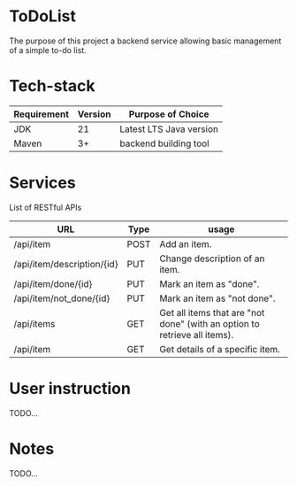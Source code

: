 # ToDoList 
The purpose of this project a backend service allowing basic management of a simple to-do list.

# Tech-stack
| Requirement | Version | Purpose of Choice                          |
|-------------|---------|--------------------------------------------|
| JDK         | 21      | Latest LTS Java version                    |
| Maven       | 3+      | backend building tool                      |



# Services
List of RESTful APIs

| URL                        | Type | usage                                                                     |
|----------------------------|------|---------------------------------------------------------------------------|
| /api/item                  | POST | Add an item.                                                              |
| /api/item/description/{id} | PUT  | Change description of an item.                                            |
| /api/item/done/{id}        | PUT  | Mark an item as "done".                                                   |
| /api/item/not_done/{id}    | PUT  | Mark an item as "not done".                                               |
| /api/items                 | GET  | Get all items that are "not done" (with an option to retrieve all items). |
| /api/item                  | GET  | Get details of a specific item.                                           |
# User instruction
TODO...
# Notes
TODO...

